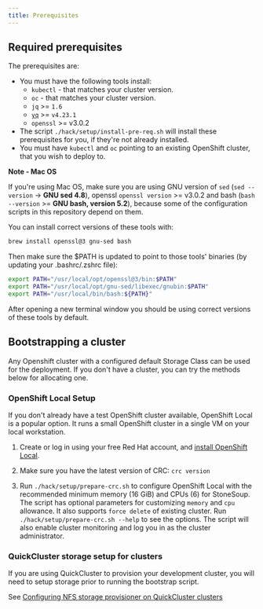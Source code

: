 ```yaml
---
title: Prerequisites
---
```


## Required prerequisites

The prerequisites are:

- You must have the following tools install:
  - `kubectl` - that matches your cluster version.
  - `oc` - that matches your cluster version.
  - `jq` >= `1.6`
  - [`yq`](https://github.com/mikefarah/yq) >= `v4.23.1`
  - `openssl` >= v3.0.2
- The script `./hack/setup/install-pre-req.sh` will install these prerequisites for you, if they're not already installed.
- You must have `kubectl` and `oc` pointing to an existing OpenShift cluster, that you wish to deploy to.

**Note - Mac OS**

If you're using Mac OS, make sure you are using GNU version of `sed` (`sed --version` -> **GNU sed 4.8**), openssl `openssl version` >= v3.0.2 and bash (`bash --version` >= **GNU bash, version 5.2**), because some of the configuration scripts in this repository depend on them.

You can install correct versions of these tools with:
```bash
brew install openssl@3 gnu-sed bash
```
Then make sure the $PATH is updated to point to those tools' binaries (by updating your .bashrc/.zshrc file):
```bash
export PATH="/usr/local/opt/openssl@3/bin:$PATH"
export PATH="/usr/local/opt/gnu-sed/libexec/gnubin:$PATH"
export PATH="/usr/local/bin/bash:${PATH}"
```
After opening a new terminal window you should be using correct versions of these tools by default.

## Bootstrapping a cluster

Any Openshift cluster with a configured default Storage Class can be used for the deployment.
If you don't have a cluster, you can try the methods below for allocating one.

### OpenShift Local Setup

If you don't already have a test OpenShift cluster available, OpenShift Local is a popular option. It runs a small OpenShift cluster in a single VM on your local workstation.

1. Create or log in using your free Red Hat account, and [install OpenShift Local](https://console.redhat.com/openshift/create/local).

2. Make sure you have the latest version of CRC: `crc version`

3. Run `./hack/setup/prepare-crc.sh` to configure OpenShift Local with the recommended minimum memory (16 GiB) and CPUs (6) for StoneSoup. The script has optional parameters for customizing `memory` and `cpu` allowance. It also supports `force delete` of existing cluster. Run `./hack/setup/prepare-crc.sh --help` to see the options. The script will also enable cluster monitoring and log you in as the cluster administrator.

### QuickCluster storage setup for clusters

If you are using QuickCluster to provision your development cluster, you will need to setup storage prior to running the bootstrap script.

See [Configuring NFS storage provisioner on QuickCluster clusters](../../hack/quickcluster/README.html)
